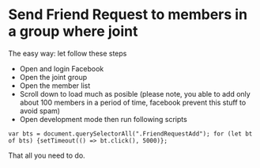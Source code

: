 # Send Friend Request to members in a group where joint
The easy way: let follow these steps
- Open and login Facebook
- Open the joint group
- Open the member list
- Scroll down to load much as posible (please note, you able to add only about 100 members in a period of time, facebook prevent this stuff to avoid spam)
- Open development mode then run following scripts
```
var bts = document.querySelectorAll(".FriendRequestAdd"); for (let bt of bts) {setTimeout(() => bt.click(), 5000)};
```

That all you need to do.
